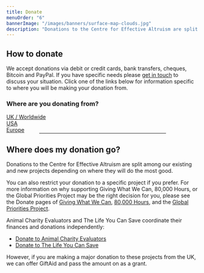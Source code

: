 ```yaml
---
title: Donate
menuOrder: "6"
bannerImage: "/images/banners/surface-map-clouds.jpg"
description: "Donations to the Centre for Effective Altruism are split among our existing and new projects depending on where they will do the most good."
---
```

## How to donate

We accept donations via debit or credit cards, bank transfers, cheques, Bitcoin and PayPal. If you have specific needs please [get in touch](mailto:development@centreforeffectivealtruism.org) to discuss your situation. Click one of the links below for information specific to where you will be making your donation from.

<div class="row donation-options">
<div class="col-xs-12">
<h3 class="centered-heading">Where are you donating from?</h3>
</div>
<div class="col-sm-4 donation-option">
<a href="/donate/donate-from-the-united-kingdom-worldwide/" class="btn btn-primary"><i class="fa fa-gbp"></i> UK / <i class="fa fa-globe"></i> Worldwide</a>
</div>
<div class="col-sm-4 donation-option">		
<a href="/donate/donate-from-the-usa/" class="btn btn-primary"><i class="fa fa-dollar"></i> USA</a>
</div>
<div class="col-sm-4 donation-option">
<a href="/donate/donate-from-europe" class="btn btn-primary"><i class="fa fa-euro"></i> Europe</a>
</div>
<div class="col-xs-12">
<hr style="width: 66%; margin:auto; border-color: #666;">
</div>
</div>

## Where does my donation go?

Donations to the Centre for Effective Altruism are split among our existing and new projects depending on where they will do the most good.

You can also restrict your donation to a specific project if you prefer. For more information on why supporting Giving What We Can, 80,000 Hours, or the Global Priorities Project may be the right decision for you, please see the Donate pages of [Giving What We Can](http://www.givingwhatwecan.org/getting-involved/donate), [80,000 Hours](http://80000hours.org/donate), and the [Global Priorities Project](http://globalprioritiesproject.org/donate/).

Animal Charity Evaluators and The Life You Can Save coordinate their finances and donations independently:

*   [Donate to Animal Charity Evaluators](http://www.animalcharityevaluators.org/about/support-our-work/)
*   [Donate to The Life You Can Save](http://www.thelifeyoucansave.org/Donate)

However, if you are making a major donation to these projects from the UK, we can offer GiftAid and pass the amount on as a grant.